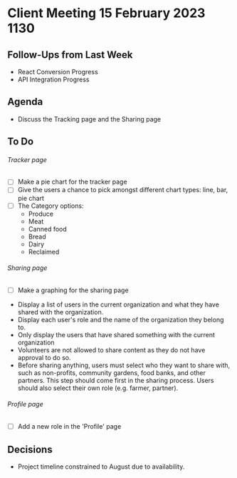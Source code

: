 # Client Meeting 15 February 2023 1130

## Follow-Ups from Last Week

- React Conversion Progress
- API Integration Progress

## Agenda

- Discuss the Tracking page and the Sharing page

## To Do

###### Tracker page

- [ ] Make a pie chart for the tracker page
- [ ] Give the users a chance to pick amongst different chart types: line, bar, pie chart
- [ ] The Category options:
  - Produce
  - Meat
  - Canned food
  - Bread
  - Dairy
  - Reclaimed

###### Sharing page

- [ ] Make a graphing for the sharing page
- Display a list of users in the current organization and what they have shared with the organization.
- Display each user's role and the name of the organization they belong to.
- Only display the users that have shared something with the current organization
- Volunteers are not allowed to share content as they do not have approval to do so.
- Before sharing anything, users must select who they want to share with, such as non-profits, community gardens, food banks, and other partners. This step should come first in the sharing process. Users should also select their own role (e.g. farmer, partner).

###### Profile page

- [ ] Add a new role in the 'Profile' page

## Decisions

- Project timeline constrained to August due to availability.
